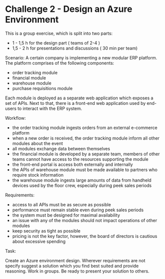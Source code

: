 # Challenge 2 - Design an Azure Environment

This is a group exercise, which is split into two parts:

* 1 - 1,5 h for the design part ( teams of 2-4 )
* 1,5 - 2 h for presentations and discussions ( 30 min per team)

Scenario:
A certain company is implementing a new modular ERP platform. The platform comprises of the following components:

* order tracking module
* financial module
* warehouse module
* purchase requisitions module

Each module is deployed as a separate web application which exposes a set of APIs. Next to that, there is a front-end web application used by end-users to interact with the ERP system.

Workflow:

* the order tracking module ingests orders from an external e-commerce platform
* when a new order is received, the order tracking module inform all other modules about the event
* all modules exchange data between themselves
* the financial module is developed by a separate team, members of other teams cannot have access to the resources supporting the module
* the front-end portal is access both externally and internally
* the APIs of warehouse module must be made available to partners who require stock information
* the warehouse module ingests large amounts of data from handheld devices used by the floor crew, especially during peek sales periods

Requirements:

* access to all APIs must be as secure as possible
* performance must remain stable even during peek sales periods
* the system must be designed for maximal availability
* an issue with any of the modules should not impact operations of other modules
* keep security as tight as possible
* pricing is not the key factor, however, the board of directors is cautious about excessive spending

Task:

Create an Azure environment design. Wherever requirements are not specify suggest a solution which you find best suited and provide reasoning. Work in groups. Be ready to present your solution to others.
